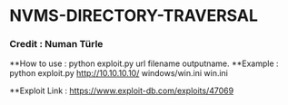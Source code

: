 # NVMS-DIRECTORY-TRAVERSAL



<h3> Credit : Numan Türle </h3>

**How to use : python exploit.py url filename outputname.
**Example    : python exploit.py http://10.10.10.10/ windows/win.ini win.ini 

**Exploit Link    : https://www.exploit-db.com/exploits/47069
